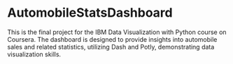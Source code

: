 # AutomobileStatsDashboard
This is the final project for the IBM Data Visualization with Python course on Coursera. The dashboard is designed to provide insights into automobile sales and related statistics, utilizing Dash and Potly, demonstrating data visualization skills. 
